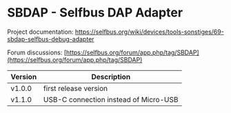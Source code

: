 # SBDAP - Selfbus DAP Adapter
Project documentation: https://selfbus.org/wiki/devices/tools-sonstiges/69-sbdap-selfbus-debug-adapter

Forum discussions: [https://selfbus.org/forum/app.php/tag/SBDAP](https://selfbus.org/forum/app.php/tag/SBDAP)

|Version|Description                          |
|-------|-------------------------------------|
|v1.0.0 |first release version                |
|v1.1.0 |USB-C connection instead of Micro-USB|
